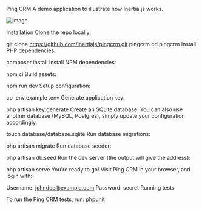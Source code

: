 Ping CRM
A demo application to illustrate how Inertia.js works.

![image](https://github.com/megatex123/Project007/assets/147833559/730e18c6-c26f-4b3f-b497-87508ed0d7a0)

Installation
Clone the repo locally:

git clone https://github.com/inertiajs/pingcrm.git pingcrm
cd pingcrm
Install PHP dependencies:

composer install
Install NPM dependencies:

npm ci
Build assets:

npm run dev
Setup configuration:

cp .env.example .env
Generate application key:

php artisan key:generate
Create an SQLite database. You can also use another database (MySQL, Postgres), simply update your configuration accordingly.

touch database/database.sqlite
Run database migrations:

php artisan migrate
Run database seeder:

php artisan db:seed
Run the dev server (the output will give the address):

php artisan serve
You're ready to go! Visit Ping CRM in your browser, and login with:

Username: johndoe@example.com
Password: secret
Running tests

To run the Ping CRM tests, run:
phpunit
